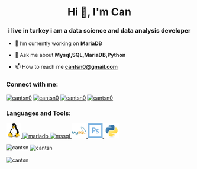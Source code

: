 <h1 align="center">Hi 👋, I'm Can</h1>
<h3 align="center">i live in turkey i am a data science and data analysis developer</h3>

- 🔭 I’m currently working on **MariaDB**

- 💬 Ask me about **Mysql,SQL,MariaDB,Python**

- 📫 How to reach me **cantsn0@gmail.com**

<h3 align="left">Connect with me:</h3>
<p align="left">
<a href="https://twitter.com/cantsn0" target="blank"><img align="center" src="https://raw.githubusercontent.com/rahuldkjain/github-profile-readme-generator/master/src/images/icons/Social/twitter.svg" alt="cantsn0" height="30" width="40" /></a>
<a href="https://linkedin.com/in/cantsn0" target="blank"><img align="center" src="https://raw.githubusercontent.com/rahuldkjain/github-profile-readme-generator/master/src/images/icons/Social/linked-in-alt.svg" alt="cantsn0" height="30" width="40" /></a>
<a href="https://instagram.com/cantsn0" target="blank"><img align="center" src="https://raw.githubusercontent.com/rahuldkjain/github-profile-readme-generator/master/src/images/icons/Social/instagram.svg" alt="cantsn0" height="30" width="40" /></a>
<a href="https://discord.gg/cantsn0" target="blank"><img align="center" src="https://raw.githubusercontent.com/rahuldkjain/github-profile-readme-generator/master/src/images/icons/Social/discord.svg" alt="cantsn0" height="30" width="40" /></a>
</p>

<h3 align="left">Languages and Tools:</h3>
<p align="left"> <a href="https://www.linux.org/" target="_blank" rel="noreferrer"> <img src="https://raw.githubusercontent.com/devicons/devicon/master/icons/linux/linux-original.svg" alt="linux" width="40" height="40"/> </a> <a href="https://mariadb.org/" target="_blank" rel="noreferrer"> <img src="https://www.vectorlogo.zone/logos/mariadb/mariadb-icon.svg" alt="mariadb" width="40" height="40"/> </a> <a href="https://www.microsoft.com/en-us/sql-server" target="_blank" rel="noreferrer"> <img src="https://www.svgrepo.com/show/303229/microsoft-sql-server-logo.svg" alt="mssql" width="40" height="40"/> </a> <a href="https://www.mysql.com/" target="_blank" rel="noreferrer"> <img src="https://raw.githubusercontent.com/devicons/devicon/master/icons/mysql/mysql-original-wordmark.svg" alt="mysql" width="40" height="40"/> </a> <a href="https://www.photoshop.com/en" target="_blank" rel="noreferrer"> <img src="https://raw.githubusercontent.com/devicons/devicon/master/icons/photoshop/photoshop-line.svg" alt="photoshop" width="40" height="40"/> </a> <a href="https://www.python.org" target="_blank" rel="noreferrer"> <img src="https://raw.githubusercontent.com/devicons/devicon/master/icons/python/python-original.svg" alt="python" width="40" height="40"/> </a> </p>

<p><img align="left" src="https://github-readme-stats.vercel.app/api/top-langs?username=cantsn&show_icons=true&locale=en&layout=compact" alt="cantsn" /></p>

<p>&nbsp;<img align="center" src="https://github-readme-stats.vercel.app/api?username=cantsn&show_icons=true&locale=en" alt="cantsn" /></p>

<p><img align="center" src="https://github-readme-streak-stats.herokuapp.com/?user=cantsn&" alt="cantsn" /></p>
